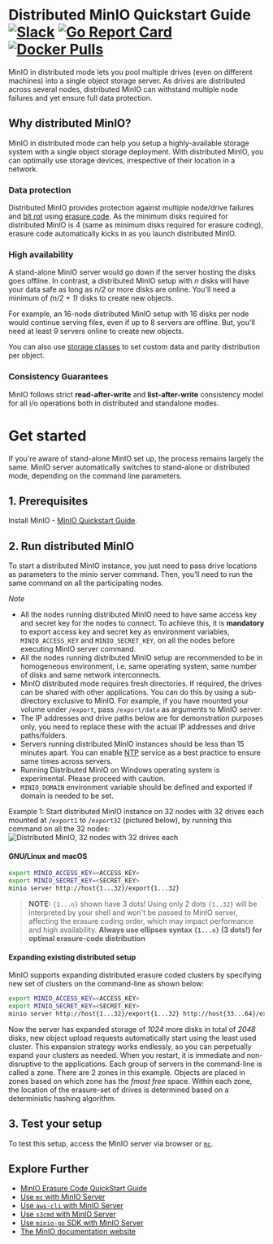 # Distributed MinIO Quickstart Guide [![Slack](https://slack.min.io/slack?type=svg)](https://slack.min.io) [![Go Report Card](https://goreportcard.com/badge/minio/minio)](https://goreportcard.com/report/minio/minio) [![Docker Pulls](https://img.shields.io/docker/pulls/minio/minio.svg?maxAge=604800)](https://hub.docker.com/r/minio/minio/)

MinIO in distributed mode lets you pool multiple drives (even on different machines) into a single object storage server. As drives are distributed across several nodes, distributed MinIO can withstand multiple node failures and yet ensure full data protection.

## Why distributed MinIO?

MinIO in distributed mode can help you setup a highly-available storage system with a single object storage deployment. With distributed MinIO, you can optimally use storage devices, irrespective of their location in a network.

### Data protection

Distributed MinIO provides protection against multiple node/drive failures and [bit rot](https://github.com/minio/minio/blob/master/docs/erasure/README.md#what-is-bit-rot-protection) using [erasure code](https://docs.min.io/docs/minio-erasure-code-quickstart-guide). As the minimum disks required for distributed MinIO is 4 (same as minimum disks required for erasure coding), erasure code automatically kicks in as you launch distributed MinIO.

### High availability

A stand-alone MinIO server would go down if the server hosting the disks goes offline. In contrast, a distributed MinIO setup with _n_ disks will have your data safe as long as _n/2_ or more disks are online. You'll need a minimum of _(n/2 + 1)_ disks to create new objects.

For example, an 16-node distributed MinIO setup with 16 disks per node would continue serving files, even if up to 8 servers are offline. But, you'll need at least 9 servers online to create new objects.

You can also use [storage classes](https://github.com/minio/minio/tree/master/docs/erasure/storage-class) to set custom data and parity distribution per object.

### Consistency Guarantees

MinIO follows strict **read-after-write** and **list-after-write** consistency model for all i/o operations both in distributed and standalone modes.

# Get started

If you're aware of stand-alone MinIO set up, the process remains largely the same. MinIO server automatically switches to stand-alone or distributed mode, depending on the command line parameters.

## 1. Prerequisites

Install MinIO - [MinIO Quickstart Guide](https://docs.min.io/docs/minio-quickstart-guide).

## 2. Run distributed MinIO

To start a distributed MinIO instance, you just need to pass drive locations as parameters to the minio server command. Then, you’ll need to run the same command on all the participating nodes.

*Note*

- All the nodes running distributed MinIO need to have same access key and secret key for the nodes to connect. To achieve this, it is **mandatory** to export access key and secret key as environment variables, `MINIO_ACCESS_KEY` and `MINIO_SECRET_KEY`, on all the nodes before executing MinIO server command.
- All the nodes running distributed MinIO setup are recommended to be in homogeneous environment, i.e. same operating system, same number of disks and same network interconnects.
- MinIO distributed mode requires fresh directories. If required, the drives can be shared with other applications. You can do this by using a sub-directory exclusive to MinIO. For example, if you have mounted your volume under `/export`, pass `/export/data` as arguments to MinIO server.
- The IP addresses and drive paths below are for demonstration purposes only, you need to replace these with the actual IP addresses and drive paths/folders.
- Servers running distributed MinIO instances should be less than 15 minutes apart. You can enable [NTP](http://www.ntp.org/) service as a best practice to ensure same times across servers.
- Running Distributed MinIO on Windows operating system is experimental. Please proceed with caution.
- `MINIO_DOMAIN` environment variable should be defined and exported if domain is needed to be set.

Example 1: Start distributed MinIO instance on 32 nodes with 32 drives each mounted at `/export1` to `/export32` (pictured below), by running this command on all the 32 nodes:
![Distributed MinIO, 32 nodes with 32 drives each](https://github.com/minio/minio/blob/master/docs/screenshots/Architecture-diagram_distributed_32.png?raw=true)

#### GNU/Linux and macOS

```sh
export MINIO_ACCESS_KEY=<ACCESS_KEY>
export MINIO_SECRET_KEY=<SECRET_KEY>
minio server http://host{1...32}/export{1...32}
```

> __NOTE:__ `{1...n}` shown have 3 dots! Using only 2 dots `{1..32}` will be interpreted by your shell and won't be passed to MinIO server, affecting the erasure coding order, which may impact performance and high availability. __Always use ellipses syntax `{1...n}` (3 dots!) for optimal erasure-code distribution__

#### Expanding existing distributed setup
MinIO supports expanding distributed erasure coded clusters by specifying new set of clusters on the command-line as shown below:

```sh
export MINIO_ACCESS_KEY=<ACCESS_KEY>
export MINIO_SECRET_KEY=<SECRET_KEY>
minio server http://host{1...32}/export{1...32} http://host{33...64}/export{1...32}
```

Now the server has expanded storage of *1024* more disks in total of *2048* disks, new object upload requests automatically start using the least used cluster. This expansion strategy works endlessly, so you can perpetually expand your clusters as needed.  When you restart, it is immediate and non-disruptive to the applications. Each group of servers in the command-line is called a zone. There are 2 zones in this example. Objects are placed in zones based on which zone has the *fmost free* space. Within each zone, the location of the erasure-set of drives is determined based on a deterministic hashing algorithm.

## 3. Test your setup
To test this setup, access the MinIO server via browser or [`mc`](https://docs.min.io/docs/minio-client-quickstart-guide).

## Explore Further
- [MinIO Erasure Code QuickStart Guide](https://docs.min.io/docs/minio-erasure-code-quickstart-guide)
- [Use `mc` with MinIO Server](https://docs.min.io/docs/minio-client-quickstart-guide)
- [Use `aws-cli` with MinIO Server](https://docs.min.io/docs/aws-cli-with-minio)
- [Use `s3cmd` with MinIO Server](https://docs.min.io/docs/s3cmd-with-minio)
- [Use `minio-go` SDK with MinIO Server](https://docs.min.io/docs/golang-client-quickstart-guide)
- [The MinIO documentation website](https://docs.min.io)

